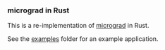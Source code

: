 ### micrograd in Rust

This is a re-implementation of [micrograd](https://github.com/karpathy/micrograd) in Rust.

See the [examples](./examples) folder for an example application.
